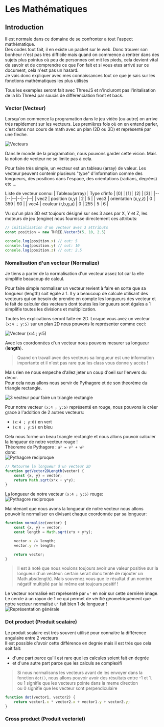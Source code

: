 # Les Mathématiques

## Introduction
Il est normale dans ce domaine de se confronter a tout l'aspect mathématique.  
Des codes tout fait, il en existe un packet sur le web. Donc trouver son bonheur n'est pas très difficile mais quand on commence a rentrer dans des sujets plus pointus où peu de personnes ont mit les pieds, cela devient vital de savoir et de comprendre ce que l'on fait et si vous etes arrivé sur ce document, cela n'est pas un hasard.  
Je vais donc expliquer avec mes connaissances tout ce que je sais sur les fonctions mathématiques les plus utilisés

Tous les exemples seront fait avec ThreeJS et n'incluront pas l'initalisation de la lib ThreeJ par soucis de différenciation front et back.

### Vector (Vecteur)

Lorsqu'on commence la programation dans le jeu vidéo (ou autre) on arrive très rapidement sur les vecteurs.
Les premières fois où on en entend parler, c'est dans nos cours de math avec un plan (2D ou 3D) et représenté par une fleche.

![Vecteurs](https://www.mathforu.com/assets/img/image-20181014152737.png)

Dans le monde de la programation, nous pouvons garder cette vision. Mais la notion de vecteur ne se limite pas à cela.

Pour faire très simple, un vecteur est un tableau (array) de valeur. 
Les vecteur peuvent contenir plusieurs "type" d'information comme des longueurs, des positions dans l'espace, des orientations (radians, degrées) etc ...

Liste de vecteur connu:
| Tableau(array) | Type d'info | [0] | [1] | [2] | [3] |
|--|--|--|--|--|--|
| vec2 | position (x,y) | 2 | 5 |
| vec3 | orientation (x,y,z) | 0 | 359 | 90 |
| vec4 | couleur (r,b,g,a) | 0 | 255 | 5 | 6 |

Vu qu'un plan 3D est toujours désigné sur ses 3 axes par X, Y et Z, les moteurs de jeu (engine) nous fournisse directement ces attributs:
```js
// initialisation d'un vecteur avec 3 attributs
const position = new THREE.Vector3(5, 10, 2.5)

console.log(position.x) // out: 5
console.log(position.y) // out: 10
console.log(position.z) // out: 2.5
```

### Nomalisation d'un vecteur (Normalize)
Je tiens a parler de la normalisation d'un vecteur assez tot car la elle simplifie beaucoup de calcul.

Pour faire simple normaliser un vecteur revient à faire en sorte que sa longueur (length) soit égale à 1. Il y a beaucoup de calcule utilisant des vecteurs qui on besoin de prendre en compte les longueurs des vecteur et le fait de calculer des vecteurs dont toutes les longueurs sont égales a 1 simplifie toutes les divisions et multiplication.

Toutes les explications seront faite en 2D. 
Losque vous avez un vecteur `(x:4 ; y:5)` sur un plan 2D nous pouvons le représenter comme ceci:

![Vecteur (x:4 ; y:5)](https://i.ibb.co/JpJKXRC/image.png)

Avec les coordonnées d'un vecteur nous pouvons mesurer sa longueur (**length**).
> Quand on travail avec des vecteurs sa longueur est une information importante et il n'est pas rare que les class vous donne y accès !

Mais rien ne nous empeche d'allez jeter un coup d'oeil sur l'envers du décor.  
Pour cela nous allons nous servir de Pythagore et de son theorème du triangle rectangle.


![3 vecteur pour faire un triangle rectangle](https://i.ibb.co/MCYTSk8/image.png)

Pour notre vecteur `(x:4 ; y:5)` représenté en rouge, nous pouvons le créer grace à l'addition de 2 autres vecteurs:
- `(x:4 ; y:0)` en vert
- `(x:0 ; y:5)` en bleu

Cela nous forme un beau triangle rectangle et nous allons pouvoir calculer la longueur de notre vecteur rouge !  
Théoreme de Pythagore : `u² = v² + w²`  
donc:  
![Pythagore reciproque](https://i.ibb.co/jbQCmNN/image.png)

```js
// Retourne la longueur d'un vecteur 2D
function getVector2DLength(vector) {
    const {x, y} = vector;
    return Math.sqrt(x*x + y*y);
}
```
La longueur de notre vecteur `(x:4 ; y:5)` rouge:  
![Pythagore reciproque](https://i.ibb.co/XkB7J8J/image.png)

Maintenant que nous avons la longueur de notre vecteur nous allons pouvoir le normaliser en divisant chaque coordonnée par sa longueur:

```js
function normalize(vector) {
    const {x, y} = vector;
    const length = Math.sqrt(x*x + y*y);

    vector.x /= length;
    vector.y /= length;

    return vector;
}
```
> Il est à noté que nous voulons toujours avoir une valeur positive sur la longueur d'un vecteur: certain serait donc tenté de rajouter un Math.abs(length). Mais souvenez vous que le résultat d'un nombre négatif multiplié par lui même est toujours positif !

Le vecteur normalisé est représenté par `u'` en noir sur cette dernière image.  
Le cercle à un rayon de 1 ce qui permet de vérifié géometriquement que notre vecteur normalisé `u'` fait bien 1 de longueur !
![Représentation générale](https://i.ibb.co/vJwVS94/image.png)

### Dot product (Produit scalaire)

Le produit scalaire est très souvent utilisé pour connaitre la différence angulaire entre 2 vecteurs  
Il est possible d'avoir cette différence en degrée mais il est très que cela soit fait:
- d'une part parce qu'il est rare que les calcules soient fait en degrée
- et d'une autre part parce que les calculs se complexifi

> Si nous normalisons les vecteurs avant de les envoyer dans la fonction `dot()`, nous allons pouvoir avoir des résultats entre -1 et 1.  
> ou 1 signifie que les vecteurs pointe dans la meme direction  
> ou 0 signifie que les vecteur sont perpendiculaire

```js
function dot(vector1, vector2) {
    return vector1.x * vector2.x + vector1.y + vector2.y;
}
```

### Cross product (Produit vectoriel)
